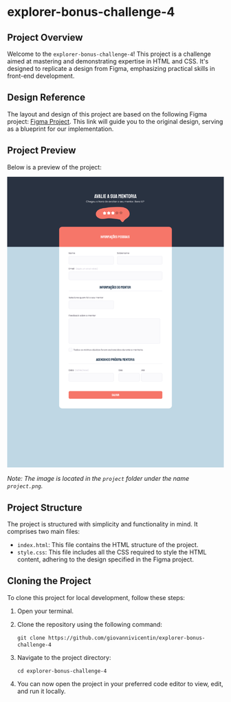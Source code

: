 # explorer-bonus-challenge-4

## Project Overview

Welcome to the `explorer-bonus-challenge-4`! This project is a challenge aimed at mastering and demonstrating expertise in HTML and CSS. It's designed to replicate a design from Figma, emphasizing practical skills in front-end development.

## Design Reference

The layout and design of this project are based on the following Figma project: [Figma Project](https://www.figma.com/file/fnZyJHs7eqNFAA7tUrKcsD/Stage-03---Formul%C3%A1rio-avan%C3%A7ado/duplicate). This link will guide you to the original design, serving as a blueprint for our implementation.

## Project Preview

Below is a preview of the project:

![Project Preview](project.png)

_Note: The image is located in the `project` folder under the name `project.png`._

## Project Structure

The project is structured with simplicity and functionality in mind. It comprises two main files:

- `index.html`: This file contains the HTML structure of the project.
- `style.css`: This file includes all the CSS required to style the HTML content, adhering to the design specified in the Figma project.

## Cloning the Project

To clone this project for local development, follow these steps:

1. Open your terminal.
2. Clone the repository using the following command:

   ```
   git clone https://github.com/giovannivicentin/explorer-bonus-challenge-4
   ```

3. Navigate to the project directory:

   ```
   cd explorer-bonus-challenge-4
   ```

4. You can now open the project in your preferred code editor to view, edit, and run it locally.
